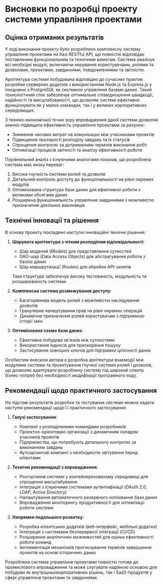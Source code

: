 # Висновки по розробці проекту системи управління проектами

## Оцінка отриманих результатів

У ході виконання проекту було розроблено комплексну систему управління проектами на базі RESTful API, що повністю відповідає поставленим функціональним та технічним вимогам. Система реалізує всі необхідні модулі, включаючи керування користувачами, ролями та дозволами, проектами, завданнями, повідомленнями та звітністю.

Архітектура системи побудована відповідно до сучасних практик розробки серверних додатків з використанням Node.js та Express.js у поєднанні з PostgreSQL як системою управління базами даних. Такий технологічний стек забезпечує оптимальне співвідношення швидкодії, надійності та масштабованості, що дозволяє системі ефективно функціонувати як у малих командах, так і у великих корпоративних середовищах.

З техніко-економічної точки зору впровадження даної системи дозволяє значно підвищити ефективність управління проектами за рахунок:
- Зниження часових витрат на комунікацію між учасниками проектів
- Підвищення прозорості розподілу завдань та їх статусів
- Спрощення контролю за дотриманням термінів виконання робіт
- Оптимізації процесів звітності та аналізу ефективності роботи

Порівняльний аналіз з існуючими аналогами показав, що розроблена система має низку переваг:
1. Висока гнучкість системи ролей та дозволів
2. Детальний контроль доступу до функціональності на рівні окремих модулів
3. Оптимізована структура бази даних для ефективної роботи з великими обсягами даних
4. Розширена функціональність управління завданнями з можливістю призначення декількох виконавців

## Технічні інновації та рішення

В основу проекту покладено наступні інноваційні технічні рішення:

1. **Шарувата архітектура з чітким розподілом відповідальності**:
   - Шар моделей (Models) для представлення сутностей
   - DAO-шар (Data Access Objects) для абстрагування роботи з базою даних
   - Шар маршрутизації (Routes) для обробки API-запитів
   
   Така структура забезпечує високу тестованість, модульність та розширюваність системи.

2. **Комплексна система розмежування доступу**:
   - Багаторівнева модель ролей з можливістю наслідування дозволів
   - Гранулярне налаштування прав на рівні окремих операцій
   - Динамічне призначення ролей користувачам з підтримкою історії змін

3. **Оптимізована схема бази даних**:
   - Ефективна побудова зв'язків між сутностями
   - Використання індексів для прискорення пошуку
   - Застосування зовнішніх ключів для підтримки цілісності даних

Особистим внеском автора є розробка архітектури взаємодії між модулями системи та проектування гнучкої системи ролей і дозволів, що дозволяє адаптувати розроблену систему під широкий спектр бізнес-потреб без необхідності модифікації програмного коду.

## Рекомендації щодо практичного застосування

На підставі результатів розробки та тестування системи можна надати наступні рекомендації щодо її практичного застосування:

1. **Галузі застосування**:
   - Компанії з розподіленими командами розробників
   - Проектно-орієнтовані організації з динамічним складом учасників проектів
   - Підприємства, що потребують детального контролю за виконанням завдань
   - Аутсорсингові компанії з необхідністю звітування перед клієнтами

2. **Технічні рекомендації з впровадження**:
   - Розгортання системи у контейнеризованому середовищі для спрощення масштабування
   - Інтеграція з існуючими системами аутентифікації (OAuth 2.0, LDAP, Active Directory)
   - Налаштування автоматичного резервного копіювання бази даних
   - Впровадження моніторингу продуктивності для оптимізації роботи системи

3. **Напрямки подальшого розвитку**:
   - Розробка клієнтських додатків (веб-інтерфейс, мобільні додатки)
   - Інтеграція з системами безперервної інтеграції (CI/CD)
   - Розширення аналітичних можливостей для оцінки ефективності роботи команд
   - Імплементація механізмів прогнозування термінів завершення проектів на основі історичних даних

Розроблена система управління проектами повністю готова до промислового впровадження та може слугувати надійною основою для побудови як внутрішньокорпоративних рішень, так і SaaS-продуктів у сфері управління проектами та завданнями.